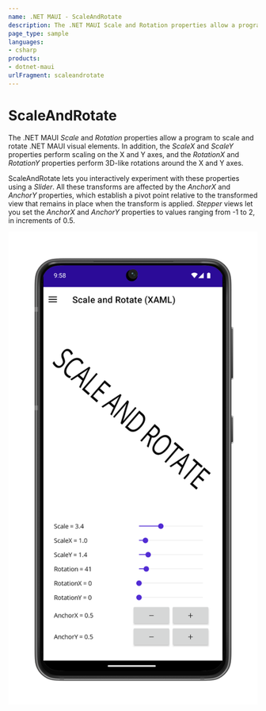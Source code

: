 ```yaml
---
name: .NET MAUI - ScaleAndRotate
description: The .NET MAUI Scale and Rotation properties allow a program to scale and rotate .NET MAUI visual elements. In addition, the ScaleX and...
page_type: sample
languages:
- csharp
products:
- dotnet-maui
urlFragment: scaleandrotate
---
```

# ScaleAndRotate

The .NET MAUI *Scale* and *Rotation* properties allow a program to scale and rotate .NET MAUI visual elements. In addition, the *ScaleX* and *ScaleY* properties perform scaling on the X and Y axes, and the *RotationX* and *RotationY* properties perform 3D-like rotations around the X and Y axes.

ScaleAndRotate lets you interactively experiment with these properties using a *Slider*. All these transforms are affected by the *AnchorX* and *AnchorY* properties, which establish a pivot point relative to the transformed view that remains in place when the transform is applied.
*Stepper* views let you set the *AnchorX* and *AnchorY* properties to values ranging from -1 to 2, in increments of 0.5.

![ScaleAndRotate application screenshot](Screenshots/scale-and-rotate.png "ScaleAndRotate application screenshot")

